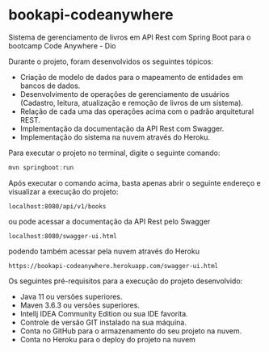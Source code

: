 # bookapi-codeanywhere

Sistema de gerenciamento de livros em API Rest com Spring Boot para o bootcamp Code Anywhere - Dio

Durante o projeto, foram desenvolvidos os seguintes tópicos:

+ Criação de modelo de dados para o mapeamento de entidades em bancos de dados.
+ Desenvolvimento de operações de gerenciamento de usuários (Cadastro, leitura, atualização e remoção de livros de um sistema).
+ Relação de cada uma das operações acima com o padrão arquitetural REST.
+ Implementação da documentação da API Rest com Swagger.
+ Implementação do sistema na nuvem através do Heroku.

Para executar o projeto no terminal, digite o seguinte comando:

```javascript
mvn springboot:run
```

Após executar o comando acima, basta apenas abrir o seguinte endereço e visualizar a execução do projeto:

```javasc
localhost:8080/api/v1/books
```

ou pode acessar a documentação da API Rest pelo Swagger

```javascr
localhost:8080/swagger-ui.html
```

podendo também acessar pela nuvem através do Heroku

```javasc
https://bookapi-codeanywhere.herokuapp.com/swagger-ui.html
```

Os seguintes pré-requisitos para a execução do projeto desenvolvido:

* Java 11 ou versões superiores.
* Maven 3.6.3 ou versões superiores.
* Intellj IDEA Community Edition ou sua IDE favorita.
* Controle de versão GIT instalado na sua máquina.
* Conta no GitHub para o armazenamento do seu projeto na nuvem.
* Conta no Heroku para o deploy do projeto na nuvem

